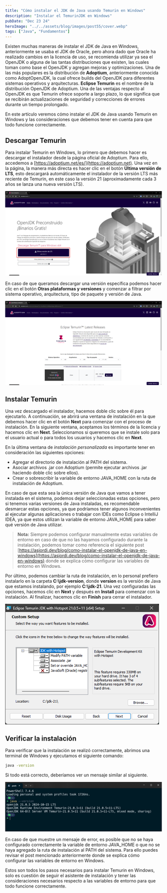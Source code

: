 ```yaml
---
title: "Cómo instalar el JDK de Java usando Temurin en Windows"
description: "Instalar el TemurinJDK en Windows"
pubDate: "Dec 23 24"
heroImage: "../../assets/blog/images/post55/cover.webp"
tags: ["Java", "Fundamentos"]
---
```


Existen muchas maneras de instalar el JDK de Java en Windows, anteriormente se usaba el JDK de Oracle, pero ahora dado que Oracle ha realizado cambios en la licencia de uso, se recomienda utilizar ya sea el OpenJDK o alguna de las tantas distribuciones que existen, las cuales toman como base el OpenJDK y agregan mejoras y optimizaciones. Una de las más populares es la distribución de **Adoptium**, anteriormente conocida como AdoptOpenJDK, la cual ofrece builds del OpenJDK para diferentes sistemas operativos y arquitecturas. **Eclipse Temurin** es el nombre de la distribución OpenJDK de Adoptium. Una de las ventajas respecto al OpenJDK es que Temurin ofrece soporte a largo plazo, lo que significa que se recibirán actualizaciones de seguridad y correcciones de errores durante un tiempo prolongado.

En este artículo veremos cómo instalar el JDK de Java usando Temurin en Windows y las consideraciones que debemos tener en cuenta para que todo funcione correctamente.

## Descargar Temurin

Para instalar Temurin en Windows, lo primero que debemos hacer es descargar el instalador desde la página oficial de Adoptium. Para ello, accedemos a [https://adoptium.net/es/](https://adoptium.net). Una vez en la página, la manera más directa es hacer clic en el botón **Última versión de LTS**, esto descargará automáticamente el instalador de la versión LTS más reciente de Temurin, en este caso la versión 21 (aproximadamente cada 3 años se lanza una nueva versión LTS).

![Descargar Temurin](../../assets/blog/images/post55/1.png)

En caso de que queramos descargar una versión específica podemos hacer clic en el botón **Otras plataformas y versiones** y comenzar a filtrar por sistema operativo, arquitectura, tipo de paquete y versión de Java.

![Descargar Temurin](../../assets/blog/images/post55/2.png)

## Instalar Temurin

Una vez descargado el instalador, hacemos doble clic sobre él para ejecutarlo. A continuación, se abrirá una ventana de instalación en la que debemos hacer clic en el botón **Next** para comenzar con el proceso de instalación. En la siguiente ventana, aceptamos los términos de la licencia y hacemos clic en **Next**. Seleccionamos si queremos que se instale solo para el usuario actual o para todos los usuarios y hacemos clic en **Next**.

En la última ventana de _instalación personalizada_ es importante tener en consideración las siguientes opciones:

- Agregar el directorio de instalación al PATH del sistema.
- Asociar archivos .jar con Adoptium (permite ejecutar archivos .jar haciendo doble clic sobre ellos).
- Crear o sobrescribir la variable de entorno JAVA_HOME con la ruta de instalación de Adoptium.

En caso de que esta sea la única versión de Java que vamos a tener instalada en el sistema, podemos dejar seleccionadas estas opciones, pero si tenemos varias versiones de Java instaladas, es recomendable desmarcar estas opciones, ya que podríamos tener algunos inconvenientes al ejecutar algunas aplicaciones o trabajar con IDEs como Eclipse o IntelliJ IDEA, ya que estos utilizan la variable de entorno JAVA_HOME para saber qué versión de Java utilizar.

> **Nota:** Siempre podemos configurar manualmente estas variables de entorno en caso de que no las hayamos configurado durante la instalación, podemos tomar como referencia el siguiente post [https://asjordi.dev/blog/como-instalar-el-openjdk-de-java-en-windows](https://asjordi.dev/blog/como-instalar-el-openjdk-de-java-en-windows) donde se explica cómo configurar las variables de entorno en Windows.

Por último, podemos cambiar la ruta de instalación, en lo personal prefiero instalarlo en la carpeta **C:\jdk-version**, donde **version** es la versión de Java que estamos instalando, por ejemplo **C:\jdk-21**. Una vez configuradas las opciones, hacemos clic en **Next** y después en **Install** para comenzar con la instalación. Al finalizar, hacemos clic en **Finish** para cerrar el instalador.

![Instalar Temurin](../../assets/blog/images/post55/3.png)

## Verificar la instalación

Para verificar que la instalación se realizó correctamente, abrimos una terminal de Windows y ejecutamos el siguiente comando:

```bash
java -version
```

Si todo está correcto, deberíamos ver un mensaje similar al siguiente.

![Verificar la instalación](../../assets/blog/images/post55/4.png)

En caso de que muestre un mensaje de error, es posible que no se haya configurado correctamente la variable de entorno JAVA_HOME o que no se haya agregado la ruta de instalación al PATH del sistema. Para ello puedes revisar el post mencionado anteriormente donde se explica cómo configurar las variables de entorno en Windows.

Estos son todos los pasos necesarios para instalar Temurin en Windows, solo es cuestión de seguir el asistente de instalación y tener las consideraciones necesarios respecto a las variables de entorno para que todo funcione correctamente.